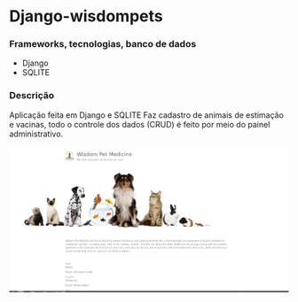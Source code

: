 # Django-wisdompets

### Frameworks, tecnologias, banco de dados
* Django
* SQLITE

### Descrição

Aplicação feita em Django e SQLITE
Faz cadastro de animais de estimação e vacinas, todo o controle dos dados (CRUD) é feito por meio do painel administrativo.

![Exemplo](/assets/wisdompets.png "Imagens ilustrativas")
